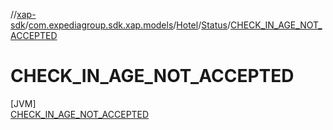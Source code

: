 //[xap-sdk](../../../../../index.md)/[com.expediagroup.sdk.xap.models](../../../index.md)/[Hotel](../../index.md)/[Status](../index.md)/[CHECK_IN_AGE_NOT_ACCEPTED](index.md)

# CHECK_IN_AGE_NOT_ACCEPTED

[JVM]\
[CHECK_IN_AGE_NOT_ACCEPTED](index.md)
